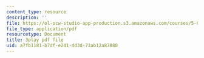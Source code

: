 ```yaml
---
content_type: resource
description: ''
file: https://ol-ocw-studio-app-production.s3.amazonaws.com/courses/5-07sc-biological-chemistry-i-fall-2013/a7fb1181b7dfe241dd3d73ab12a87880_LCiH8faydGk.pdf
file_type: application/pdf
resourcetype: Document
title: 3play pdf file
uid: a7fb1181-b7df-e241-dd3d-73ab12a87880
---
```


